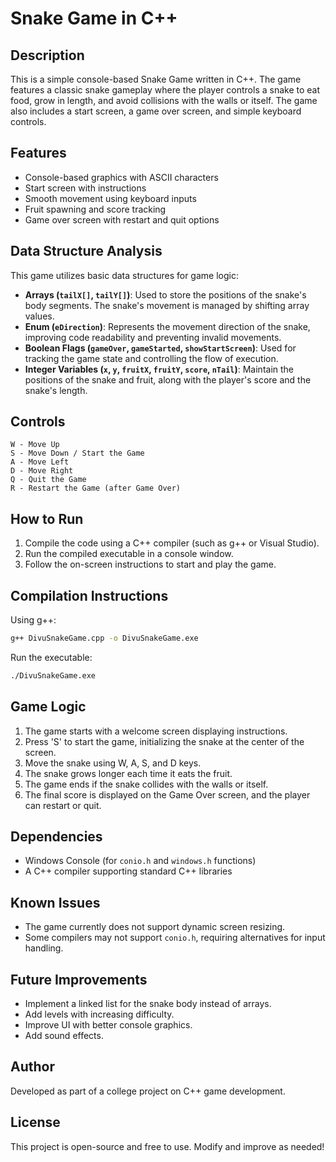 
# Snake Game in C++

## Description
This is a simple console-based Snake Game written in C++. The game features a classic snake gameplay where the player controls a snake to eat food, grow in length, and avoid collisions with the walls or itself. The game also includes a start screen, a game over screen, and simple keyboard controls.

## Features
- Console-based graphics with ASCII characters
- Start screen with instructions
- Smooth movement using keyboard inputs
- Fruit spawning and score tracking
- Game over screen with restart and quit options

## Data Structure Analysis
This game utilizes basic data structures for game logic:
- **Arrays (`tailX[]`, `tailY[]`)**: Used to store the positions of the snake's body segments. The snake's movement is managed by shifting array values.
- **Enum (`eDirection`)**: Represents the movement direction of the snake, improving code readability and preventing invalid movements.
- **Boolean Flags (`gameOver`, `gameStarted`, `showStartScreen`)**: Used for tracking the game state and controlling the flow of execution.
- **Integer Variables (`x`, `y`, `fruitX`, `fruitY`, `score`, `nTail`)**: Maintain the positions of the snake and fruit, along with the player's score and the snake's length.

## Controls
```
W - Move Up
S - Move Down / Start the Game
A - Move Left
D - Move Right
Q - Quit the Game
R - Restart the Game (after Game Over)
```

## How to Run
1. Compile the code using a C++ compiler (such as g++ or Visual Studio).
2. Run the compiled executable in a console window.
3. Follow the on-screen instructions to start and play the game.

## Compilation Instructions
Using g++:
```sh
g++ DivuSnakeGame.cpp -o DivuSnakeGame.exe
```
Run the executable:
```sh
./DivuSnakeGame.exe
```

## Game Logic
1. The game starts with a welcome screen displaying instructions.
2. Press 'S' to start the game, initializing the snake at the center of the screen.
3. Move the snake using W, A, S, and D keys.
4. The snake grows longer each time it eats the fruit.
5. The game ends if the snake collides with the walls or itself.
6. The final score is displayed on the Game Over screen, and the player can restart or quit.

## Dependencies
- Windows Console (for `conio.h` and `windows.h` functions)
- A C++ compiler supporting standard C++ libraries

## Known Issues
- The game currently does not support dynamic screen resizing.
- Some compilers may not support `conio.h`, requiring alternatives for input handling.

## Future Improvements
- Implement a linked list for the snake body instead of arrays.
- Add levels with increasing difficulty.
- Improve UI with better console graphics.
- Add sound effects.

## Author
Developed as part of a college project on C++ game development.

## License
This project is open-source and free to use. Modify and improve as needed!
